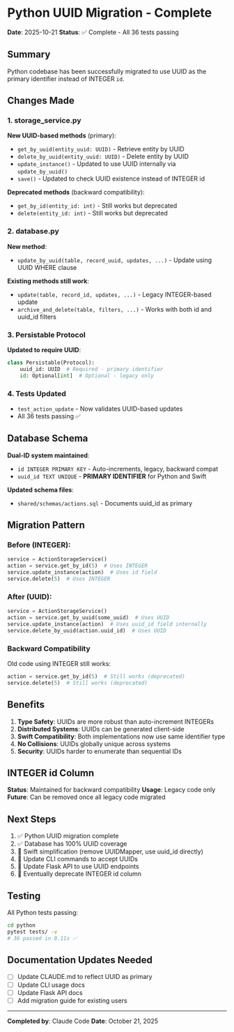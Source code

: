 # Python UUID Migration - Complete

**Date**: 2025-10-21
**Status**: ✅ Complete - All 36 tests passing

## Summary

Python codebase has been successfully migrated to use UUID as the primary identifier instead of INTEGER `id`.

## Changes Made

### 1. storage_service.py

**New UUID-based methods** (primary):
- `get_by_uuid(entity_uuid: UUID)` - Retrieve entity by UUID
- `delete_by_uuid(entity_uuid: UUID)` - Delete entity by UUID
- `update_instance()` - Updated to use UUID internally via `update_by_uuid()`
- `save()` - Updated to check UUID existence instead of INTEGER id

**Deprecated methods** (backward compatibility):
- `get_by_id(entity_id: int)` - Still works but deprecated
- `delete(entity_id: int)` - Still works but deprecated

### 2. database.py

**New method**:
- `update_by_uuid(table, record_uuid, updates, ...)` - Update using UUID WHERE clause

**Existing methods still work**:
- `update(table, record_id, updates, ...)` - Legacy INTEGER-based update
- `archive_and_delete(table, filters, ...)` - Works with both id and uuid_id filters

### 3. Persistable Protocol

**Updated to require UUID**:
```python
class Persistable(Protocol):
    uuid_id: UUID  # Required - primary identifier
    id: Optional[int]  # Optional - legacy only
```

### 4. Tests Updated

- `test_action_update` - Now validates UUID-based updates
- All 36 tests passing ✅

## Database Schema

**Dual-ID system maintained**:
- `id INTEGER PRIMARY KEY` - Auto-increments, legacy, backward compat
- `uuid_id TEXT UNIQUE` - **PRIMARY IDENTIFIER** for Python and Swift

**Updated schema files**:
- `shared/schemas/actions.sql` - Documents uuid_id as primary

## Migration Pattern

### Before (INTEGER):
```python
service = ActionStorageService()
action = service.get_by_id(5)  # Uses INTEGER
service.update_instance(action)  # Uses id field
service.delete(5)  # Uses INTEGER
```

### After (UUID):
```python
service = ActionStorageService()
action = service.get_by_uuid(some_uuid)  # Uses UUID
service.update_instance(action)  # Uses uuid_id field internally
service.delete_by_uuid(action.uuid_id)  # Uses UUID
```

### Backward Compatibility

Old code using INTEGER still works:
```python
action = service.get_by_id(5)  # Still works (deprecated)
service.delete(5)  # Still works (deprecated)
```

## Benefits

1. **Type Safety**: UUIDs are more robust than auto-increment INTEGERs
2. **Distributed Systems**: UUIDs can be generated client-side
3. **Swift Compatibility**: Both implementations now use same identifier type
4. **No Collisions**: UUIDs globally unique across systems
5. **Security**: UUIDs harder to enumerate than sequential IDs

## INTEGER id Column

**Status**: Maintained for backward compatibility
**Usage**: Legacy code only
**Future**: Can be removed once all legacy code migrated

## Next Steps

1. ✅ Python UUID migration complete
2. ✅ Database has 100% UUID coverage
3. 🔲 Swift simplification (remove UUIDMapper, use uuid_id directly)
4. 🔲 Update CLI commands to accept UUIDs
5. 🔲 Update Flask API to use UUID endpoints
6. 🔲 Eventually deprecate INTEGER id column

## Testing

All Python tests passing:
```bash
cd python
pytest tests/ -v
# 36 passed in 0.11s ✅
```

## Documentation Updates Needed

- [ ] Update CLAUDE.md to reflect UUID as primary
- [ ] Update CLI usage docs
- [ ] Update Flask API docs
- [ ] Add migration guide for existing users

---

**Completed by**: Claude Code
**Date**: October 21, 2025
